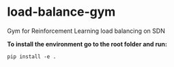 # load-balance-gym
Gym for Reinforcement Learning load balancing on SDN


**To install the environment go to the root folder and run:**


`pip install -e .`
